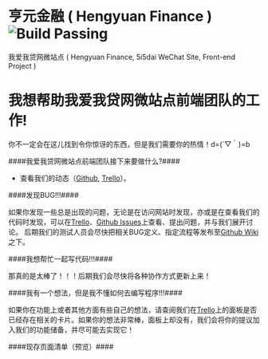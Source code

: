 亨元金融 ( Hengyuan Finance )  ![Build Passing](http://img.shields.io/travis/joyent/node/v0.6.svg?style=flat 'Build Passing')
=============================================================================================================================

我爱我贷网微站点 ( Hengyuan Finance, 5i5dai WeChat Site, Front-end Project )



我想帮助我爱我贷网微站点前端团队的工作!
=======================================

你不一定会在这儿找到令你惊讶的东西，但是我们需要你的热情！d=(´▽｀)=b



####我爱我贷网微站点前端团队接下来要做什么?####

* 查看我们的动态（[Github](https://github.com/Hengyuan-Finance/m.5i5dai.com/pulse '点击查看'), [Trello](https://trello.com/b/klhsLUBz '点击查看')）。

####发现BUG!!!####

如果你发现一些总是出现的问题，无论是在访问网站时发现，亦或是在查看我们的代码时发现，可以在[Trello](https://trello.com/b/klhsLUBz '点击查看')、[Github Issues](https://github.com/Hengyuan-Finance/m.5i5dai.com/issues '点击查看')上查看、提出问题，并与我们展开讨论。
后期我们的测试人员会尽快把相关BUG定义、指定流程等发布至[Github Wiki](https://github.com/Hengyuan-Finance/m.5i5dai.com/wiki '点击查看')之下。

####我想帮忙一起写代码!!!####

那真的是太棒了！！！后期我们会尽快将各种协作方式更新上来！

####我有一个想法，但是我不懂如何去编写程序!!!####

如果你在功能上或者其他方面有些自己的想法，请查阅我们在[Trello](https://trello.com/b/klhsLUBz '点击查看')上的面板是否已经存在相关的卡片。如果你的想法非常棒，面板上却没有，我们会将你的提议加入我们的功能储备，并尽可能去实现它！

####现存页面清单（预览）####